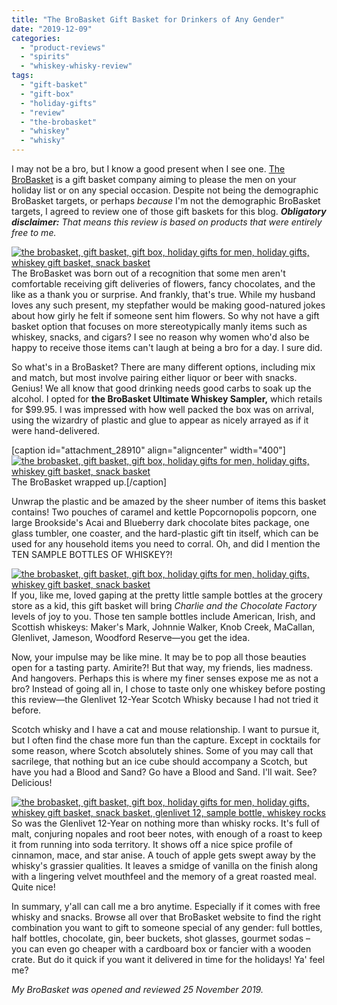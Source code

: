 ```yaml
---
title: "The BroBasket Gift Basket for Drinkers of Any Gender"
date: "2019-12-09"
categories:
  - "product-reviews"
  - "spirits"
  - "whiskey-whisky-review"
tags:
  - "gift-basket"
  - "gift-box"
  - "holiday-gifts"
  - "review"
  - "the-brobasket"
  - "whiskey"
  - "whisky"
---
```


I may not be a bro, but I know a good present when I see one. [The BroBasket](https://www.thebrobasket.com/christmas-gifts-for-men/) is a gift basket company aiming to please the men on your holiday list or on any special occasion. Despite not being the demographic BroBasket targets, or perhaps _because_ I'm not the demographic BroBasket targets, I agreed to review one of those gift baskets for this blog. **_Obligatory disclaimer:_** _That means this review is based on products that were entirely free to me._

[![the brobasket, gift basket, gift box, holiday gifts for men, holiday gifts, whiskey gift basket, snack basket](https://thegourmez-wpmedia.s3.amazonaws.com/2019/12/BroBasket-002-375x500.jpg)](https://thegourmez-wpmedia.s3.amazonaws.com/2019/12/BroBasket-002.jpg)The BroBasket was born out of a recognition that some men aren't comfortable receiving gift deliveries of flowers, fancy chocolates, and the like as a thank you or surprise. And frankly, that's true. While my husband loves any such present, my stepfather would be making good-natured jokes about how girly he felt if someone sent him flowers. So why not have a gift basket option that focuses on more stereotypically manly items such as whiskey, snacks, and cigars? I see no reason why women who'd also be happy to receive those items can't laugh at being a bro for a day. I sure did.

So what's in a BroBasket? There are many different options, including mix and match, but most involve pairing either liquor or beer with snacks. Genius! We all know that good drinking needs good carbs to soak up the alcohol. I opted for **the BroBasket Ultimate Whiskey Sampler,** which retails for $99.95. I was impressed with how well packed the box was on arrival, using the wizardry of plastic and glue to appear as nicely arrayed as if it were hand-delivered.

\[caption id="attachment\_28910" align="aligncenter" width="400"\][![the brobasket, gift basket, gift box, holiday gifts for men, holiday gifts, whiskey gift basket, snack basket](https://thegourmez-wpmedia.s3.amazonaws.com/2019/12/BroBasket-001-400x500.jpg)](https://thegourmez-wpmedia.s3.amazonaws.com/2019/12/BroBasket-001.jpg) The BroBasket wrapped up.\[/caption\]

Unwrap the plastic and be amazed by the sheer number of items this basket contains! Two pouches of caramel and kettle Popcornopolis popcorn, one large Brookside's Acai and Blueberry dark chocolate bites package, one glass tumbler, one coaster, and the hard-plastic gift tin itself, which can be used for any household items you need to corral. Oh, and did I mention the TEN SAMPLE BOTTLES OF WHISKEY?!

[![the brobasket, gift basket, gift box, holiday gifts for men, holiday gifts, whiskey gift basket, snack basket](https://thegourmez-wpmedia.s3.amazonaws.com/2019/12/BroBasket-003-500x402.jpg)](https://thegourmez-wpmedia.s3.amazonaws.com/2019/12/BroBasket-003.jpg)If you, like me, loved gaping at the pretty little sample bottles at the grocery store as a kid, this gift basket will bring _Charlie and the Chocolate Factory_ levels of joy to you. Those ten sample bottles include American, Irish, and Scottish whiskeys: Maker's Mark, Johnnie Walker, Knob Creek, MaCallan, Glenlivet, Jameson, Woodford Reserve—you get the idea.

Now, your impulse may be like mine. It may be to pop all those beauties open for a tasting party. Amirite?! But that way, my friends, lies madness. And hangovers. Perhaps this is where my finer senses expose me as not a bro? Instead of going all in, I chose to taste only one whiskey before posting this review—the Glenlivet 12-Year Scotch Whisky because I had not tried it before.

Scotch whisky and I have a cat and mouse relationship. I want to pursue it, but I often find the chase more fun than the capture. Except in cocktails for some reason, where Scotch absolutely shines. Some of you may call that sacrilege, that nothing but an ice cube should accompany a Scotch, but have you had a Blood and Sand? Go have a Blood and Sand. I'll wait. See? Delicious!

[![the brobasket, gift basket, gift box, holiday gifts for men, holiday gifts, whiskey gift basket, snack basket, glenlivet 12, sample bottle, whiskey rocks](https://thegourmez-wpmedia.s3.amazonaws.com/2019/12/BroBasket-004-404x500.jpg)](https://thegourmez-wpmedia.s3.amazonaws.com/2019/12/BroBasket-004.jpg)So was the Glenlivet 12-Year on nothing more than whisky rocks. It's full of malt, conjuring nopales and root beer notes, with enough of a roast to keep it from running into soda territory. It shows off a nice spice profile of cinnamon, mace, and star anise. A touch of apple gets swept away by the whisky's grassier qualities. It leaves a smidge of vanilla on the finish along with a lingering velvet mouthfeel and the memory of a great roasted meal. Quite nice!

In summary, y'all can call me a bro anytime. Especially if it comes with free whisky and snacks. Browse all over that BroBasket website to find the right combination you want to gift to someone special of any gender: full bottles, half bottles, chocolate, gin, beer buckets, shot glasses, gourmet sodas – you can even go cheaper with a cardboard box or fancier with a wooden crate. But do it quick if you want it delivered in time for the holidays! Ya' feel me?

_My BroBasket was opened and reviewed 25 November 2019._

